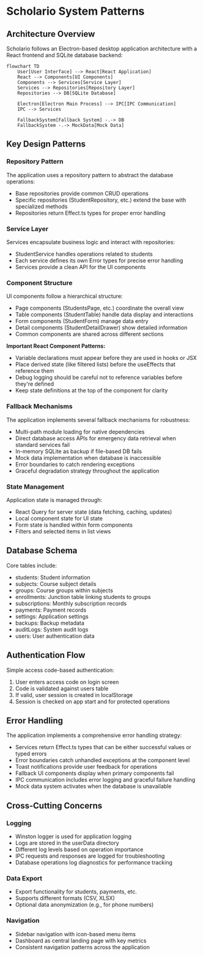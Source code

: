 # Scholario System Patterns

## Architecture Overview

Scholario follows an Electron-based desktop application architecture with a React frontend and SQLite database backend:

```mermaid
flowchart TD
    User[User Interface] --> React[React Application]
    React --> Components[UI Components]
    Components --> Services[Service Layer]
    Services --> Repositories[Repository Layer]
    Repositories --> DB[SQLite Database]
    
    Electron[Electron Main Process] --> IPC[IPC Communication]
    IPC --> Services
    
    FallbackSystem[Fallback System] -.-> DB
    FallbackSystem -.-> MockData[Mock Data]
```

## Key Design Patterns

### Repository Pattern
The application uses a repository pattern to abstract the database operations:
- Base repositories provide common CRUD operations
- Specific repositories (StudentRepository, etc.) extend the base with specialized methods
- Repositories return Effect.ts types for proper error handling

### Service Layer
Services encapsulate business logic and interact with repositories:
- StudentService handles operations related to students
- Each service defines its own Error types for precise error handling
- Services provide a clean API for the UI components

### Component Structure
UI components follow a hierarchical structure:
- Page components (StudentsPage, etc.) coordinate the overall view
- Table components (StudentTable) handle data display and interactions
- Form components (StudentForm) manage data entry
- Detail components (StudentDetailDrawer) show detailed information
- Common components are shared across different sections

**Important React Component Patterns:**
- Variable declarations must appear before they are used in hooks or JSX
- Place derived state (like filtered lists) before the useEffects that reference them
- Debug logging should be careful not to reference variables before they're defined
- Keep state definitions at the top of the component for clarity

### Fallback Mechanisms
The application implements several fallback mechanisms for robustness:
- Multi-path module loading for native dependencies
- Direct database access APIs for emergency data retrieval when standard services fail
- In-memory SQLite as backup if file-based DB fails
- Mock data implementation when database is inaccessible
- Error boundaries to catch rendering exceptions
- Graceful degradation strategy throughout the application

### State Management
Application state is managed through:
- React Query for server state (data fetching, caching, updates)
- Local component state for UI state
- Form state is handled within form components
- Filters and selected items in list views

## Database Schema

Core tables include:
- students: Student information
- subjects: Course subject details
- groups: Course groups within subjects
- enrollments: Junction table linking students to groups
- subscriptions: Monthly subscription records
- payments: Payment records
- settings: Application settings
- backups: Backup metadata
- auditLogs: System audit logs
- users: User authentication data

## Authentication Flow

Simple access code-based authentication:
1. User enters access code on login screen
2. Code is validated against users table
3. If valid, user session is created in localStorage
4. Session is checked on app start and for protected operations

## Error Handling

The application implements a comprehensive error handling strategy:
- Services return Effect.ts types that can be either successful values or typed errors
- Error boundaries catch unhandled exceptions at the component level
- Toast notifications provide user feedback for operations
- Fallback UI components display when primary components fail
- IPC communication includes error logging and graceful failure handling
- Mock data system activates when the database is unavailable

## Cross-Cutting Concerns

### Logging
- Winston logger is used for application logging
- Logs are stored in the userData directory
- Different log levels based on operation importance
- IPC requests and responses are logged for troubleshooting
- Database operations log diagnostics for performance tracking

### Data Export
- Export functionality for students, payments, etc.
- Supports different formats (CSV, XLSX)
- Optional data anonymization (e.g., for phone numbers)

### Navigation
- Sidebar navigation with icon-based menu items
- Dashboard as central landing page with key metrics
- Consistent navigation patterns across the application 